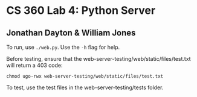 # CS 360 Lab 4: Python Server

## Jonathan Dayton & William Jones

To run, use `./web.py`.  Use the `-h` flag for help.

Before testing, ensure that the web-server-testing/web/static/files/test.txt will return a 403 code:

```
chmod ugo-rwx web-server-testing/web/static/files/test.txt
```

To test, use the test files in the web-server-testing/tests folder.

